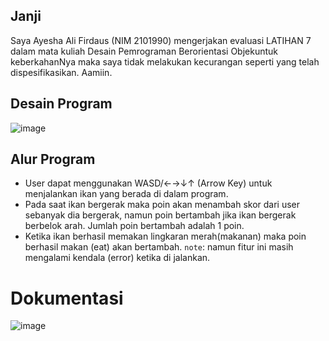 ## Janji

Saya Ayesha Ali Firdaus (NIM 2101990) mengerjakan evaluasi LATIHAN 7 dalam mata kuliah Desain Pemrograman Berorientasi Objekuntuk keberkahanNya maka saya tidak melakukan kecurangan seperti yang telah dispesifikasikan. Aamiin.

## Desain Program

![image](https://user-images.githubusercontent.com/87317233/233579840-b56ac73a-8816-470d-a9fe-274aae921bcb.png)

## Alur Program

- User dapat menggunakan WASD/←→↓↑ (Arrow Key) untuk menjalankan ikan yang berada di dalam program.
- Pada saat ikan bergerak maka poin akan menambah skor dari user sebanyak dia bergerak, namun poin bertambah jika ikan bergerak berbelok arah. Jumlah poin bertambah adalah 1 poin.
- Ketika ikan berhasil memakan lingkaran merah(makanan) maka poin berhasil makan (eat) akan bertambah. `note`: namun fitur ini masih mengalami kendala (error) ketika di jalankan.

# Dokumentasi

![image](https://user-images.githubusercontent.com/87317233/233337731-15407812-95a0-4c46-8c13-4c99e5244247.png)
